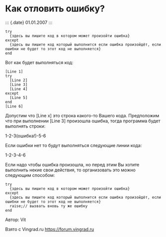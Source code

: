 Как отловить ошибку?
====================

::: {.date}
01.01.2007
:::

    try
      {здесь вы пишите код в котором может произойти ошибка}
    except
      {здесь вы пишите код который выполнится если ошибка произойдёт, если ошибки не будет то этот код не выполняется}
    end

Вот как будет выполняться код:

    [Line 1]
    try
      [Line 2]
      [Line 3]
      [Line 4]
    except
      [Line 5]
    end
    [Line 6]

Допустим что \[Line x\] это строка какого-то Вашего кода. Предположим
что при выполнении \[Line 3\] произошла ошибка, тогда программа будет
выполнять строки:

1-2-3(ошибка!)-5-6

Если ошибки нет то будут выполняться следующие линии кода:

1-2-3-4-6

Если надо чтобы ошибка произошла, но перед этим Вы хотите выполнить
некие свои действия, то организовать это можно следующим способом:

    try
      {здесь вы пишите код в котором может произойти ошибка}
    except
      {здесь вы пишите код который выполнится если ошибка произойдёт, если ошибки не будет то этот код не выполняется}
      raise;// вызвать вновь ту же ошибку
    end

Автор: Vit

Взято с Vingrad.ru <https://forum.vingrad.ru>
